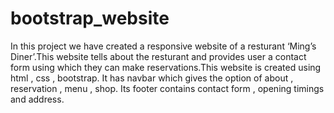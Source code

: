 # bootstrap_website
In this project we have created a responsive website of a resturant ‘Ming’s Diner’.This website tells about the resturant and provides user a contact form using which they can make reservations.This website is created using html , css , bootstrap. It has navbar which gives the option of about , reservation , menu , shop. Its footer contains contact form , opening timings and address.
